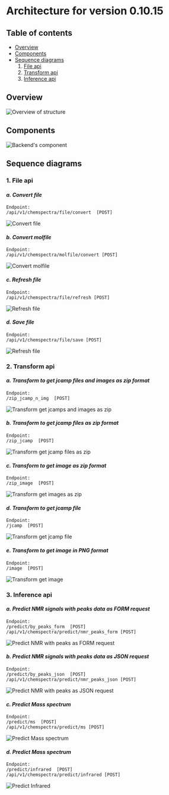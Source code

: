 # Architecture for version 0.10.15

## Table of contents
* [Overview](#overview-a-nameoverview)
* [Components](#components)
* [Sequence diagrams](#sequence-diagrams)
    1. [File api](#1-file-api)
    2. [Transform api](#2-transform-api)
    3. [Inference api](#3-inference-api)

## Overview
![Overview of structure](./diagrams/img/OverView.svg)

## Components
![Backend's component](./diagrams/img/BackendComponents.svg)

## Sequence diagrams
### 1. File api

#### *a. Convert file*
```
Endpoint:
/api/v1/chemspectra/file/convert  [POST]
```
![Convert file](./diagrams/img/FileConvert.svg)

#### *b. Convert molfile*
```
Endpoint: 
/api/v1/chemspectra/molfile/convert [POST]
```
![Convert molfile](./diagrams/img/FileConvertMolfile.svg)

#### *c. Refresh file*
```
Endpoint: 
/api/v1/chemspectra/file/refresh [POST]
```
![Refresh file](./diagrams/img/FileRefresh.svg)

#### *d. Save file*
```
Endpoint: 
/api/v1/chemspectra/file/save [POST]
```
![Refresh file](./diagrams/img/FileSave.svg)

### 2. Transform api
#### *a. Transform to get jcamp files and images as zip format*
```
Endpoint:
/zip_jcamp_n_img  [POST]
```
![Transform get jcamps and images as zip](./diagrams/img/TransformGetZipJcampAndImage.svg)

#### *b. Transform to get jcamp files as zip format*
```
Endpoint:
/zip_jcamp  [POST]
```
![Transform get jcamp files as zip](./diagrams/img/TransformGetZipJcamp.svg)

#### *c. Transform to get image as zip format*
```
Endpoint:
/zip_image  [POST]
```
![Transform get images as zip](./diagrams/img/TransformGetZipImage.svg)

#### *d. Transform to get jcamp file*
```
Endpoint:
/jcamp  [POST]
```
![Transform get jcamp file](./diagrams/img/TransformGetJcamp.svg)

#### *e. Transform to get image in PNG format*
```
Endpoint:
/image  [POST]
```
![Transform get image](./diagrams/img/TransformGetImage.svg)

### 3. Inference api

#### *a. Predict NMR signals with peaks data as FORM request*
```
Endpoint:
/predict/by_peaks_form  [POST]
/api/v1/chemspectra/predict/nmr_peaks_form [POST]
```
![Predict NMR with peaks as FORM request](./diagrams/img/PredictNMRByPeaksFormRequest.svg)

#### *b. Predict NMR signals with peaks data as JSON request*
```
Endpoint:
/predict/by_peaks_json  [POST]
/api/v1/chemspectra/predict/nmr_peaks_json [POST]
```
![Predict NMR with peaks as JSON request](./diagrams/img/PredictNMRByPeaksJSON.svg)

#### *c. Predict Mass spectrum*
```
Endpoint:
/predict/ms  [POST]
/api/v1/chemspectra/predict/ms [POST]
```
![Predict Mass spectrum](./diagrams/img/PredictMassSpectrum.svg)

#### *d. Predict Mass spectrum*
```
Endpoint:
/predict/infrared  [POST]
/api/v1/chemspectra/predict/infrared [POST]
```
![Predict Infrared](./diagrams/img/PredictInfrared.svg)

